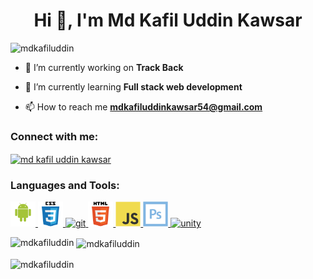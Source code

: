 <h1 align="center">Hi 👋, I'm Md Kafil Uddin Kawsar</h1>
<p align="left"> <img src="https://komarev.com/ghpvc/?username=mdkafiluddin&label=Profile%20views&color=0e75b6&style=flat" alt="mdkafiluddin" /> </p>

- 🔭 I’m currently working on **Track Back**

- 🌱 I’m currently learning **Full stack web development**

- 📫 How to reach me **mdkafiluddinkawsar54@gmail.com**

<h3 align="left">Connect with me:</h3>
<p align="left">
<a href="https://fb.com/md kafil uddin kawsar" target="blank"><img align="center" src="https://raw.githubusercontent.com/rahuldkjain/github-profile-readme-generator/master/src/images/icons/Social/facebook.svg" alt="md kafil uddin kawsar" height="30" width="40" /></a>
</p>

<h3 align="left">Languages and Tools:</h3>
<p align="left"> <a href="https://developer.android.com" target="_blank" rel="noreferrer"> <img src="https://raw.githubusercontent.com/devicons/devicon/master/icons/android/android-original-wordmark.svg" alt="android" width="40" height="40"/> </a> <a href="https://www.w3schools.com/css/" target="_blank" rel="noreferrer"> <img src="https://raw.githubusercontent.com/devicons/devicon/master/icons/css3/css3-original-wordmark.svg" alt="css3" width="40" height="40"/> </a> <a href="https://git-scm.com/" target="_blank" rel="noreferrer"> <img src="https://www.vectorlogo.zone/logos/git-scm/git-scm-icon.svg" alt="git" width="40" height="40"/> </a> <a href="https://www.w3.org/html/" target="_blank" rel="noreferrer"> <img src="https://raw.githubusercontent.com/devicons/devicon/master/icons/html5/html5-original-wordmark.svg" alt="html5" width="40" height="40"/> </a> <a href="https://developer.mozilla.org/en-US/docs/Web/JavaScript" target="_blank" rel="noreferrer"> <img src="https://raw.githubusercontent.com/devicons/devicon/master/icons/javascript/javascript-original.svg" alt="javascript" width="40" height="40"/> </a> <a href="https://www.photoshop.com/en" target="_blank" rel="noreferrer"> <img src="https://raw.githubusercontent.com/devicons/devicon/master/icons/photoshop/photoshop-line.svg" alt="photoshop" width="40" height="40"/> </a> <a href="https://unity.com/" target="_blank" rel="noreferrer"> <img src="https://www.vectorlogo.zone/logos/unity3d/unity3d-icon.svg" alt="unity" width="40" height="40"/> </a> </p>

<p><img align="left" src="https://github-readme-stats.vercel.app/api/top-langs?username=mdkafiluddin&show_icons=true&locale=en&layout=compact" alt="mdkafiluddin" /></p>

<p>&nbsp;<img align="center" src="https://github-readme-stats.vercel.app/api?username=mdkafiluddin&show_icons=true&locale=en" alt="mdkafiluddin" /></p>

<p><img align="center" src="https://github-readme-streak-stats.herokuapp.com/?user=mdkafiluddin&" alt="mdkafiluddin" /></p>

